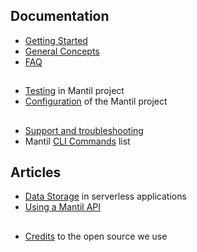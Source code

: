 ## Documentation

* [Getting Started](getting_started.md)
* [General Concepts](concepts.md)
* [FAQ](faq.md)

##

* [Testing](testing.md) in Mantil project
* [Configuration](api_configuration.md) of the Mantil project

## 

* [Support and troubleshooting](troubleshooting.md)
* Mantil [CLI Commands](commands/README.md) list

## Articles

* [Data Storage](data_storage.md) in serverless applications
* [Using a Mantil API](api.md)

## 

* [Credits](credits.md) to the open source we use
